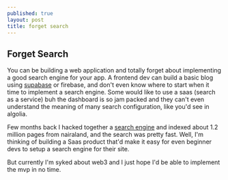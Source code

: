 ```yaml
---
published: true
layout: post
title: forget search
---
```

## Forget Search

You can be building a web application and totally forget about implementing a good search engine for your app. A frontend dev can build a basic blog using [supabase](https://keosariel.github.io/2021/08/08/supabase-client-python/) or firebase, and don't even know where to start when it time to implement a search engine. Some would like to use a saas (search as a service) buh the dashboard is so jam packed and they can't even understand the meaning of many search configuration, like you'd see in algolia.

Few months back I hacked together a [search engine](https://github.com/keosariel/nairasearch) and indexed about 1.2 million pages from nairaland, and the search was pretty fast. Well, I'm thinking of building a Saas product that'd make it easy for even beginner devs to setup a search engine for their site.

But currently I'm syked about web3 and I just hope I'd be able to implement the mvp in no time.